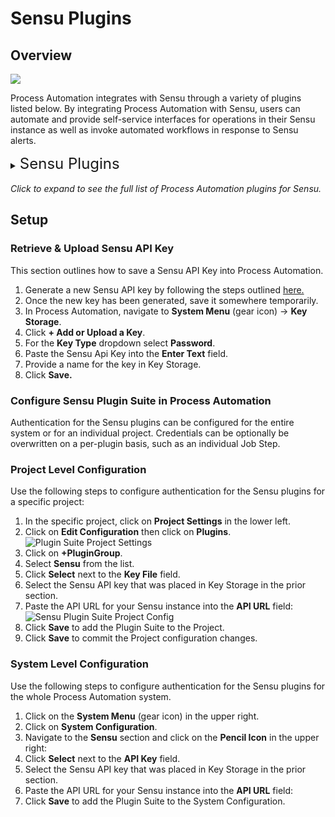 # Sensu Plugins

## Overview

![](/assets/img/sensu-logo.png)

Process Automation integrates with Sensu through a variety of plugins listed below.
By integrating Process Automation with Sensu, users can automate and provide self-service interfaces for operations in their Sensu instance
as well as invoke automated workflows in response to Sensu alerts.

<details><summary> <font size="5">Sensu Plugins</font>
</summary>

|Plugin Name| Plugin Type| Description|
|:---------------------------------------------------------|:---------------------------------------------------------:|:---------------------------------------------------------|
|[**Get Check Info**](/docs/manual/node-steps/sensu.html#sensu-get-check-info)|Node Step|Get Check info from an Entity.|
|[**Create Silence Entry**](/docs/manual/node-steps/sensu.html#sensu-create-silence-entry)|Node Step|Create a Silence for a check of a selected entity.|
|[**Delete Silence Entry**](/docs/manual/node-steps/sensu.html#sensu-delete-silence-entry)|Node Step|Delete a Silence for a check of a selected entity.|
|[**Create Event**](/docs/manual/node-steps/sensu.html#sensu-event-create)|Node Step|Create a new Sensu event.|
|[**Run Ad Hoc Check**](/docs/manual/node-steps/sensu.html#sensu-run-ad-hoc-check)|Node Step|Create an Ad Hoc Check Execution Request.|
|[**Create Check**](/docs/manual/workflow-steps/sensu.html#sensu-check-create)|Workflow Step|Create a new Check.|
|[**Delete a Silence Check**](/docs/manual/workflow-steps/sensu.html#sensu-delete-silence)|Workflow Step|Delete a Silence for a check of a selected entity.|
|[**Create a Silence Entry**](/docs/manual/workflow-steps/sensu.html#sensu-create-silence-entry)|Workflow Step|Create a Silence for a check of a selected entity.|
|[**Sensu Node Source**](/docs/manual/projects/resource-model-sources/sensu.html#sensu-node-source)|Node Source|Populate node inventory with hosts from Sensu.|
|[**Node Health Check**](/docs/manual/healthcheckplugins/sensu.html#sensu-health-check-enterprise)|Health Check|Display node health based on host health in Sensu.|

</details>
<br>
<em>Click to expand to see the full list of Process Automation plugins for Sensu.</em>

## Setup

### Retrieve & Upload Sensu API Key

This section outlines how to save a Sensu API Key into Process Automation.

1. Generate a new Sensu API key by following the steps outlined [here.](https://docs.sensu.io/sensu-go/latest/api/core/apikeys/#create-a-new-api-key)
2. Once the new key has been generated, save it somewhere temporarily. 
3. In Process Automation, navigate to **System Menu** (gear icon) -> **Key Storage**.
4. Click **+ Add or Upload a Key**.
5. For the **Key Type** dropdown select **Password**.
6. Paste the Sensu Api Key into the **Enter Text** field.
7. Provide a name for the key in Key Storage. 
8. Click **Save.**

### Configure Sensu Plugin Suite in Process Automation

Authentication for the Sensu plugins can be configured for the entire system or for an individual project.
Credentials can be optionally be overwritten on a per-plugin basis, such as an individual Job Step.

### Project Level Configuration
Use the following steps to configure authentication for the Sensu plugins for a specific project:

1. In the specific project, click on **Project Settings** in the lower left.
2. Click on **Edit Configuration** then click on **Plugins**.
   ![Plugin Suite Project Settings](/assets/img/plugin-groups-project-settings.png)<br>
3. Click on **+PluginGroup**.
4. Select **Sensu** from the list.
5. Click **Select** next to the **Key File** field.
6. Select the Sensu API key that was placed in Key Storage in the prior section.
7. Paste the API URL for your Sensu instance into the **API URL** field:
    ![Sensu Plugin Suite Project Config](/assets/img/sensu-pluginsgroup-project.png)<br>
8. Click **Save** to add the Plugin Suite to the Project.
9. Click **Save** to commit the Project configuration changes.

### System Level Configuration

Use the following steps to configure authentication for the Sensu plugins for the whole Process Automation system.

1. Click on the **System Menu** (gear icon) in the upper right.
2. Click on **System Configuration**.
3. Navigate to the **Sensu** section and click on the **Pencil Icon** in the upper right:
4. Click **Select** next to the **API Key** field. 
5. Select the Sensu API key that was placed in Key Storage in the prior section.
6. Paste the API URL for your Sensu instance into the **API URL** field:
7. Click **Save** to add the Plugin Suite to the System Configuration.
